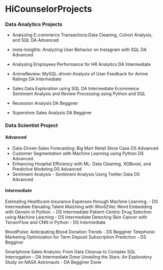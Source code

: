 # HiCounselorProjects

### Data Analytics Projects

- Analyzing E-commerce Transactions:Data Cleaning, Cohort Analysis, and SQL  DA Advanced
- Insta-Insights: Analyzing User Behavior on Instagram with SQL  DA Advanced

- Analysing Employees Performance for HR Analytics  DA Intermediate
- AnimeReview: MySQL-driven Analysis of User Feedback for Anime Ratings  DA Intermediate
- Sales Data Exploration using SQL DA Intermediate
Ecommerce Sentiment Analysis and Review Processing using Python and SQL

- Recession Analysis  DA Begginer
- Superstore Sales Analysis  DA Begginer

### Data Scientist Project

#### Advanced
- Data-Driven Sales Forecasting: Big Mart Retail Store Case  DS Advanced
- Customer Segmentation with Machine Learning using Python  DS Advanced
- Enhancing Hospital Efficiency with ML: Data Cleaning, XGBoost, and Predictive Modeling  DS Advanced
- Sentiment Analysis - Sentiment Analysis Using Twitter Data  DS Advanced

#### Intermediate
Estimating Healthcare Insurance Expenses through Machine Learning. - DS Intermediate
Elevating Talent Matching with Word2Vec Word Embedding with Gensim in Python. - DS Intermediate
Patient-Centric Drug Selection using Machine Learning - DS Intermediate
Detecting Skin Cancer with TensorFlow and CNN in Python - DS Intermediate

BloodPulse: Anticipating Blood Donation Trends - DS Begginer
Telephonic Marketing Optimization for Term Deposit Subscription Prediction - DS Begginer


Smartphone Sales Analysis: From Data Cleanup to Complex SQL Interrogation - DA Intermediate Done
Unveiling the Stars: An Exploratory Study on NASA Astronauts - DA Begginer Done

